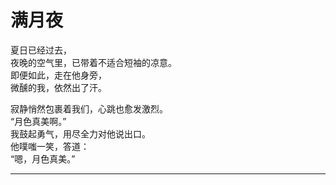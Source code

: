 # 满月夜

夏日已经过去，\
夜晚的空气里，已带着不适合短袖的凉意。\
即便如此，走在他身旁，\
微醺的我，依然出了汗。

寂静悄然包裹着我们，心跳也愈发激烈。\
“月色真美啊。”\
我鼓起勇气，用尽全力对他说出口。\
他噗嗤一笑，答道：\
“嗯，月色真美。”



















---
